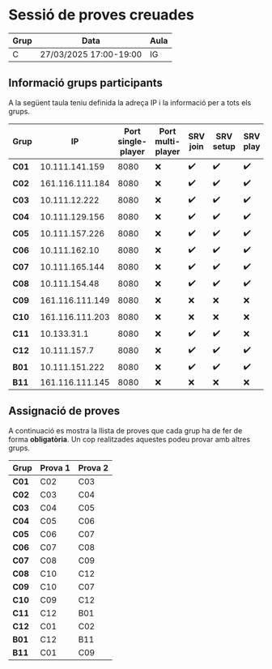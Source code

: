 # Sessió de proves creuades
| Grup         |   Data                   |      Aula     |
|--------------|--------------------------|---------------|
|     C        |  27/03/2025  17:00-19:00 |     IG        |


## Informació grups participants

A la següent taula teniu definida la adreça IP i la informació per a tots els grups. 


| Grup  |   IP              |  Port single-player | Port multi-player | SRV join           | SRV setup | SRV play | CLI Join |  CLI setup |  CLI play  |
|-------|-------------------|---------------------|-------------------|--------------------|--------------------|--------------------|--------------------|--------------------|--------------------|
|  **C01**  |   10.111.141.159     |  8080               |        :x:       | :heavy_check_mark: | :heavy_check_mark: | :heavy_check_mark: | :heavy_check_mark: | :heavy_check_mark: | :heavy_check_mark: |
|  **C02**  |   161.116.111.184    |  8080               |        :x:        | :heavy_check_mark: | :heavy_check_mark: | :heavy_check_mark: | :heavy_check_mark: | :heavy_check_mark: | :heavy_check_mark: |
|  **C03**  |   10.111.12.222    |  8080               |        :x:        | :heavy_check_mark: | :heavy_check_mark: | :heavy_check_mark: | :heavy_check_mark: | :heavy_check_mark: | :heavy_check_mark: |
|  **C04**  |   10.111.129.156    |  8080               |        :x:        | :heavy_check_mark: | :heavy_check_mark: | :heavy_check_mark: | :heavy_check_mark: | :heavy_check_mark: | :heavy_check_mark: |
|  **C05**  |   10.111.157.226    |  8080               |        :x:        | :heavy_check_mark: | :heavy_check_mark: | :heavy_check_mark: | :heavy_check_mark: | :heavy_check_mark: | :heavy_check_mark: |
|  **C06**  |   10.111.162.10    |  8080               |        :x:        | :heavy_check_mark: | :heavy_check_mark: | :heavy_check_mark: | :heavy_check_mark: | :heavy_check_mark: | :heavy_check_mark: |
|  **C07**  |   10.111.165.144    |  8080               |        :x:        | :heavy_check_mark: | :heavy_check_mark: | :heavy_check_mark: | :heavy_check_mark: | :heavy_check_mark: | :heavy_check_mark: |
|  **C08**  |   10.111.154.48    |  8080               |        :x:        | :heavy_check_mark: | :heavy_check_mark: | :heavy_check_mark: | :heavy_check_mark: | :heavy_check_mark: | :heavy_check_mark: |
|  **C09**  |   161.116.111.149    |  8080               |        :x:        | :x: | :x: | :x: | :x: | :heavy_check_mark: | :x: |
|  **C10**  |   161.116.111.203    |  8080               |        :x:        | :x: | :x: | :x: | :heavy_check_mark: | :x: | :x: |
|  **C11**  |   10.133.31.1    |  8080               |        :x:        | :heavy_check_mark: | :heavy_check_mark: | :x: | :heavy_check_mark: | :heavy_check_mark: | :heavy_check_mark: |
|  **C12**  |   10.111.157.7    |  8080               |        :x:        | :heavy_check_mark: | :heavy_check_mark: | :heavy_check_mark: | :heavy_check_mark: | :heavy_check_mark: | :heavy_check_mark: |
|  **B01**  |   10.111.151.222    |  8080               |        :x:        | :heavy_check_mark: | :heavy_check_mark: | :heavy_check_mark: | :heavy_check_mark: | :heavy_check_mark: | :heavy_check_mark: |
|  **B11**  |   161.116.111.145    |  8080               |        :x:        | :x: | :x: | :x: | :x: | :x: | :x: |




## Assignació de proves

A continuació es mostra la llista de proves que cada grup ha de fer de forma **obligatòria**. Un cop realitzades aquestes podeu provar amb altres grups.


| Grup |  Prova 1  | Prova 2 | 
|------|-----------|---------|
|  **C01** |   C02     |   C03   | 
|  **C02** |   C03     |   C04   | 
|  **C03** |   C04     |   C05   | 
|  **C04** |   C05     |   C06   | 
|  **C05** |   C06     |   C07   | 
|  **C06** |   C07     |   C08   | 
|  **C07** |   C08     |   C09   | 
|  **C08** |   C10     |   C12   | 
|  **C09** |   C10     |   C07  | 
|  **C10** |   C09     |   C12   | 
|  **C11** |   C12     |   B01   | 
|  **C12** |   C01     |   C02   | 
|  **B01** |   C12     |   B11   | 
|  **B11** |   C01     |   C09   | 

